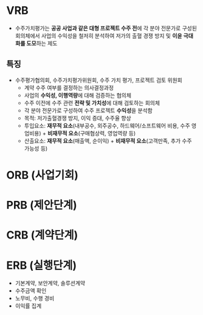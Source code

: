VRB
=====

 - 수주가치평가는 **공공 사업과 같은 대형 프로젝트 수주 전**에 각 분야 전문가로 구성된 회의체에서 사업의 수익성을 철저히 분석하여 저가의 출혈 경쟁 방지 및 **이윤 극대화를 도모**하는 제도

## 특징

- 수주평가협의회, 수주가치평가위원회, 수주 가치 평가, 프로젝트 검토 위원회
   - 계약 수주 여부를 결정하는 의사결정과정
   - 사업의 **수익성, 이행역량**에 대해 검증하는 협의체
   - 수주 이전에 수주 관련 **전략 및 가치성**에 대해 검토하는 회의체
   - 각 분야 전문가로 구성하여 수주 프로젝트 **수익성**을 분석함
   - 목적: 저가출혈경쟁 방지, 이익 증대, 수주율 향상
   - 투입요소: **재무적 요소**(내부공수, 외주공수, 하드웨어/소프트웨어 비용, 수주 영업비용) + **비재무적 요소**(구매협상력, 영업역량 등)
   - 산출요소: **재무적 요소**(매출액, 순이익) + **비재무적 요소**(고객만족, 추가 수주 가능성 등)

ORB (사업기회)
=====

PRB (제안단계)
=====

CRB (계약단계)
=====

ERB (실행단계)
=====

- 기본계약, 보안계약, 솔루션계약
- 수주금액 확인
- 노무비, 수행 경비
- 이익률 집계

